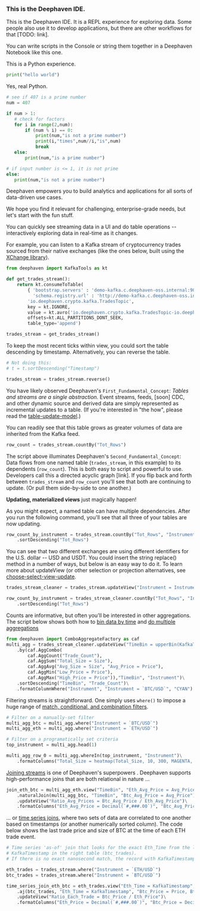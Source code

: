 ### This is the Deephaven IDE.

This is the Deephaven IDE. It is a REPL experience for exploring data. Some people also use it to develop applications, but there are other workflows for that [TODO: link].

You can write scripts in the Console or string them together in a Deephaven Notebook like this one.

This is a Python experience.

```python
print("hello world")
```

Yes, real Python.

```python
# see if 407 is a prime number
num = 407

if num > 1:
   # check for factors
   for i in range(2,num):
       if (num % i) == 0:
           print(num,"is not a prime number")
           print(i,"times",num//i,"is",num)
           break
   else:
       print(num,"is a prime number")

# if input number is <= 1, it is not prime
else:
   print(num,"is not a prime number")

```

Deephaven empowers you to build analytics and applications for all sorts of data-driven use cases.

We hope you find it relevant for challenging, enterprise-grade needs, but let's start with the fun stuff.

You can quickly see streaming data in a UI and do table operations -- interactively exploring data in real-time as it changes.

For example, you can listen to a Kafka stream of cryptocurrency trades sourced from their native exchanges (like the ones below, built using the [XChange library](https://github.com/knowm/XChange)).

```python
from deephaven import KafkaTools as kt

def get_trades_stream():
    return kt.consumeToTable(
        { 'bootstrap.servers' : 'demo-kafka.c.deephaven-oss.internal:9092',
          'schema.registry.url' : 'http://demo-kafka.c.deephaven-oss.internal:8081' },
        'io.deephaven.crypto.kafka.TradesTopic',
        key = kt.IGNORE,
        value = kt.avro('io.deephaven.crypto.kafka.TradesTopic-io.deephaven.crypto.Trade'),
        offsets=kt.ALL_PARTITIONS_DONT_SEEK,
        table_type='append')

trades_stream = get_trades_stream()
```

To keep the most recent ticks within view, you could sort the table descending by timestamp. Alternatively, you can reverse the table.

```python
# Not doing this:
# t = t.sortDescending("Timestamp")

trades_stream = trades_stream.reverse()
```

You have likely observed Deephaven's `First_Fundamental_Concept`: _Tables and streams are a single abstraction_. Event streams, feeds, [soon] CDC, and other dynamic source and derived data are simply represented as incremental updates to a table. (If you're interested in "the how", please read the [table-update-model](https://deephaven.io/core/docs/conceptual/table-update-model/).)

You can readily see that this table grows as greater volumes of data are inherited from the Kafka feed.

```python
row_count = trades_stream.countBy("Tot_Rows")
```

The script above illuminates Deephaven's `Second_Fundamental_Concept`: Data flows from one named table (`trades_stream`, in this example) to its dependents (`row_count`). This is both easy to script and powerful to use. Developers call this a directed acyclic graph [link]. If you flip back and forth between `trades_stream` and `row_count` you'll see that both are continuing to update. (Or pull them side-by-side to one another.)

**Updating, materialized views** just magically happen!

As you might expect, a named table can have multiple dependencies.
After you run the following command, you'll see that all three of your tables are now updating.

```python
row_count_by_instrument = trades_stream.countBy("Tot_Rows", "Instrument")\
    .sortDescending("Tot_Rows")
```

You can see that two different exchanges are using different identifiers for the U.S. dollar -- USD and USDT. You could insert the string replace() method in a number of ways, but below is an easy way to do it. To learn more about updateView (or other selection or projection alternatives, see [choose-select-view-update](https://deephaven.io/core/docs/conceptual/choose-select-view-update/).

```python
trades_stream_cleaner = trades_stream.updateView("Instrument = Instrument.replace(`USDT`, `USD`)")

row_count_by_instrument = trades_stream_cleaner.countBy("Tot_Rows", "Instrument")\
    .sortDescending("Tot_Rows")
```

Counts are informative, but often you'll be interested in other aggregations. The script below shows both how to [bin data by time](https://deephaven.io/core/docs/reference/cheat-sheets/datetime-cheat-sheet/#downsampling-temporal-data-via-time-binning) and [do multiple aggregations](https://deephaven.io/core/docs/how-to-guides/combined-aggregations/)

```python
from deephaven import ComboAggregateFactory as caf
multi_agg = trades_stream_cleaner.updateView("TimeBin = upperBin(KafkaTimestamp, MINUTE)")\
    .by(caf.AggCombo(
        caf.AggCount("Trade_Count"),
        caf.AggSum("Total_Size = Size"),
        caf.AggAvg("Avg_Size = Size", "Avg_Price = Price"),
        caf.AggMin("Low_Price = Price"),
        caf.AggMax("High_Price = Price")),"TimeBin", "Instrument")\
    .sortDescending("TimeBin", "Trade_Count")\
    .formatColumnWhere("Instrument", "Instrument = `BTC/USD`", "CYAN")
```

Filtering streams is straightforward. One simply uses `where()` to impose a huge range of [match, conditional, and combination filters](https://deephaven.io/core/docs/how-to-guides/use-filters/).

```python
# Filter on a manually-set filter
multi_agg_btc = multi_agg.where("Instrument = `BTC/USD`")
multi_agg_eth = multi_agg.where("Instrument = `ETH/USD`")

# Filter on a programatically set criteria
top_instrument = multi_agg.head(1)

multi_agg_row_0 = multi_agg.whereIn(top_instrument, "Instrument")\
    .formatColumns("Total_Size = heatmap(Total_Size, 10, 300, MAGENTA, CYAN)")
```

[Joining streams](https://deephaven.io/core/docs/how-to-guides/joins-overview/) is one of Deephaven's superpowers . Deephaven supports high-performance joins that are both relational in nature ...

```python
join_eth_btc = multi_agg_eth.view("TimeBin", "Eth_Avg_Price = Avg_Price")\
    .naturalJoin(multi_agg_btc, "TimeBin", "Btc_Avg_Price = Avg_Price")\
    .updateView("Ratio_Avg_Prices = Btc_Avg_Price / Eth_Avg_Price")\
    .formatColumns("Eth_Avg_Price = Decimal(`#,###.00`)", "Btc_Avg_Price = Decimal(`#,###.00`)")
```

... or [time series joins](https://deephaven.io/core/docs/reference/table-operations/join/aj/), where two sets of data are correlated to one another based on timestamps (or another numerically sorted column). The code below shows the last trade price and size of BTC at the time of each ETH trade event.

```python
# Time series 'as-of' join that looks for the exact Eth_Time from the left table (eth_trades) in the
# KafkaTimestamp in the right table (btc_trades).
# If there is no exact nanosecond match, the record with KafkaTimestamp just preceding Eth_Time is used

eth_trades = trades_stream.where("Instrument = `ETH/USD`")
btc_trades = trades_stream.where("Instrument = `BTC/USD`")

time_series_join_eth_btc = eth_trades.view("Eth_Time = KafkaTimestamp", "Eth_Price = Price")\
    .aj(btc_trades, "Eth_Time = KafkaTimestamp", "Btc_Price = Price, Btc_Time = KafkaTimestamp")\
    .updateView("Ratio_Each_Trade = Btc_Price / Eth_Price")\
    .formatColumns("Eth_Price = Decimal(`#,###.00`)", "Btc_Price = Decimal(`#,###.00`)")
```
